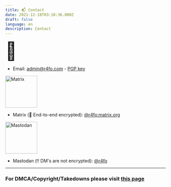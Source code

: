 ```yaml
---
title: 📬 Contact
date: 2021-12-18T03:10:36.000Z
draft: false
language: en
description: Contact
---
```


<h1 style="font-size: 55px; margin: 0px">📧</h1>
<ul>
<li>
Email: <a href="mailto:admin@r4fo.com">admin@r4fo.com</a> - <a href="https://keys.openpgp.org/vks/v1/by-fingerprint/2C62F088CD754C11A66E28170C6559EE0758F8E0">PGP key</a> <br>
</li>
</ul>

<img src="/images/icons/matrix.svg" alt="Matrix" width="100"/>
<ul>
<li>
Matrix (🔐 End-to-end encrypted): <a href="https://matrix.to/#/@r4fo:matrix.org">@r4fo:matrix.org</a><br>
</li>
</ul>

<img src="/images/icons/mastodan.svg" alt="Mastodan" width="100"/>
<ul>
<li>
Mastodan (‼️ DM's are not encrypted): <a rel="me" href="https://mastodon.social/@r4fo">@r4fo</a>
</ul>
</li>

<hr>

### For DMCA/Copyright/Takedowns please visit [this page](http://r4fo.com/takedown/)
<br>
<br>